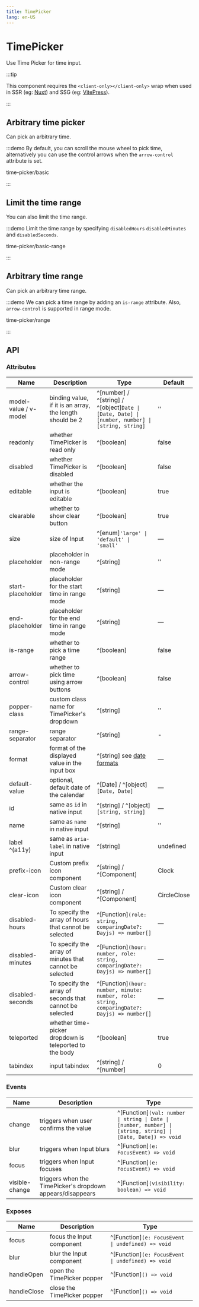 ```yaml
---
title: TimePicker
lang: en-US
---
```


# TimePicker

Use Time Picker for time input.

:::tip

This component requires the `<client-only></client-only>` wrap when used in SSR (eg: [Nuxt](https://nuxt.com/v3)) and SSG (eg: [VitePress](https://vitepress.vuejs.org/)).

:::

## Arbitrary time picker

Can pick an arbitrary time.

:::demo By default, you can scroll the mouse wheel to pick time, alternatively you can use the control arrows when the `arrow-control` attribute is set.

time-picker/basic

:::

## Limit the time range

You can also limit the time range.

:::demo Limit the time range by specifying `disabledHours` `disabledMinutes` and `disabledSeconds`.

time-picker/basic-range

:::

## Arbitrary time range

Can pick an arbitrary time range.

:::demo We can pick a time range by adding an `is-range` attribute. Also, `arrow-control` is supported in range mode.

time-picker/range

:::

## API

### Attributes

| Name                  | Description                                              | Type                                                                                            | Default     |
| --------------------- | -------------------------------------------------------- | ----------------------------------------------------------------------------------------------- | ----------- |
| model-value / v-model | binding value, if it is an array, the length should be 2 | ^[number] / ^[string] / ^[object]`Date \| [Date, Date] \| [number, number] \| [string, string]` | ''          |
| readonly              | whether TimePicker is read only                          | ^[boolean]                                                                                      | false       |
| disabled              | whether TimePicker is disabled                           | ^[boolean]                                                                                      | false       |
| editable              | whether the input is editable                            | ^[boolean]                                                                                      | true        |
| clearable             | whether to show clear button                             | ^[boolean]                                                                                      | true        |
| size                  | size of Input                                            | ^[enum]`'large' \| 'default' \| 'small'`                                                        | —           |
| placeholder           | placeholder in non-range mode                            | ^[string]                                                                                       | ''          |
| start-placeholder     | placeholder for the start time in range mode             | ^[string]                                                                                       | —           |
| end-placeholder       | placeholder for the end time in range mode               | ^[string]                                                                                       | —           |
| is-range              | whether to pick a time range                             | ^[boolean]                                                                                      | false       |
| arrow-control         | whether to pick time using arrow buttons                 | ^[boolean]                                                                                      | false       |
| popper-class          | custom class name for TimePicker's dropdown              | ^[string]                                                                                       | ''          |
| range-separator       | range separator                                          | ^[string]                                                                                       | -           |
| format                | format of the displayed value in the input box           | ^[string] see [date formats](/en-US/component/date-picker#date-formats)                         | —           |
| default-value         | optional, default date of the calendar                   | ^[Date] / ^[object]`[Date, Date]`                                                               | —           |
| id                    | same as `id` in native input                             | ^[string] / ^[object]`[string, string]`                                                         | —           |
| name                  | same as `name` in native input                           | ^[string]                                                                                       | ''          |
| label ^(a11y)         | same as `aria-label` in native input                     | ^[string]                                                                                       | undefined   |
| prefix-icon           | Custom prefix icon component                             | ^[string] / ^[Component]                                                                        | Clock       |
| clear-icon            | Custom clear icon component                              | ^[string] / ^[Component]                                                                        | CircleClose |
| disabled-hours        | To specify the array of hours that cannot be selected    | ^[Function]`(role: string, comparingDate?: Dayjs) => number[]`                                  | —           |
| disabled-minutes      | To specify the array of minutes that cannot be selected  | ^[Function]`(hour: number, role: string, comparingDate?: Dayjs) => number[]`                    | —           |
| disabled-seconds      | To specify the array of seconds that cannot be selected  | ^[Function]`(hour: number, minute: number, role: string, comparingDate?: Dayjs) => number[]`    | —           |
| teleported            | whether time-picker dropdown is teleported to the body   | ^[boolean]                                                                                      | true        |
| tabindex              | input tabindex                                           | ^[string] / ^[number]                                                                           | 0           |

### Events

| Name           | Description                                                | Type                                                                                                         |
| -------------- | ---------------------------------------------------------- | ------------------------------------------------------------------------------------------------------------ |
| change         | triggers when user confirms the value                      | ^[Function]`(val: number \| string \| Date \| [number, number] \| [string, string] \| [Date, Date]) => void` |
| blur           | triggers when Input blurs                                  | ^[Function]`(e: FocusEvent) => void`                                                                         |
| focus          | triggers when Input focuses                                | ^[Function]`(e: FocusEvent) => void`                                                                         |
| visible-change | triggers when the TimePicker's dropdown appears/disappears | ^[Function]`(visibility: boolean) => void`                                                                   |

### Exposes

| Name        | Description                 | Type                                              |
| ----------- | --------------------------- | ------------------------------------------------- |
| focus       | focus the Input component   | ^[Function]`(e: FocusEvent \| undefined) => void` |
| blur        | blur the Input component    | ^[Function]`(e: FocusEvent \| undefined) => void` |
| handleOpen  | open the TimePicker popper  | ^[Function]`() => void`                           |
| handleClose | close the TimePicker popper | ^[Function]`() => void`                           |
